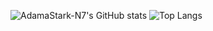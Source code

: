 ![AdamaStark-N7's GitHub stats](https://github-readme-stats.vercel.app/api?username=AdamaStark-N7&show_icons=true&theme=algolia)
![Top Langs](https://github-readme-stats.vercel.app/api/top-langs/?username=AdamaStark-N7&layout=compact)
